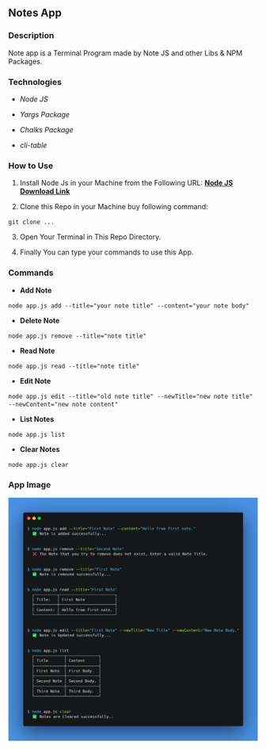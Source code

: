 ## **Notes App**

### Description

Note app is a Terminal Program made by Note JS and other Libs & NPM Packages.

### Technologies

- _Node JS_

- _Yargs Package_

- _Chalks Package_

- _cli-table_

### How to Use

1. Install Node Js in your Machine from the Following URL:
   **[Node JS Download Link](https://nodejs.org/en/download/)**

2. Clone this Repo in your Machine buy following command:

```
git clone ...
```

3. Open Your Terminal in This Repo Directory.

4. Finally You can type your commands to use this App.

### Commands

- **Add Note**

```
node app.js add --title="your note title" --content="your note body"
```

- **Delete Note**

```
node app.js remove --title="note title"
```

- **Read Note**

```
node app.js read --title="note title"
```

- **Edit Note**

```
node app.js edit --title="old note title" --newTitle="new note title" --newContent="new note content"
```

- **List Notes**

```
node app.js list
```

- **Clear Notes**

```
node app.js clear
```

### App Image

![App Image](/carbon.png)
